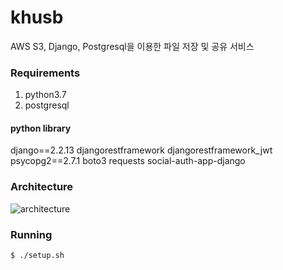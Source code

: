 # khusb
AWS S3, Django, Postgresql을 이용한 파일 저장 및 공유 서비스

### Requirements
1. python3.7
2. postgresql

#### python library
django==2.2.13
djangorestframework
djangorestframework_jwt
psycopg2==2.7.1
boto3
requests
social-auth-app-django

### Architecture
![architecture](https://user-images.githubusercontent.com/3616714/93495201-d41f3d00-f948-11ea-9cc9-ef6b5a8ce7b4.PNG)


### Running
```bash
$ ./setup.sh
